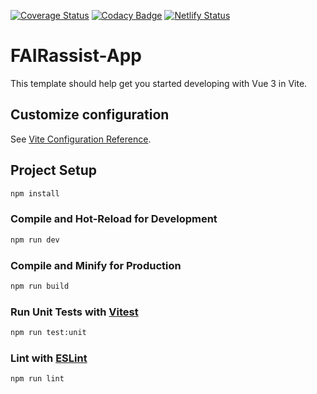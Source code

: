 [![Coverage Status](https://coveralls.io/repos/github/FAIRsharing/FAIRassist-App/badge.svg?branch=main)](https://coveralls.io/github/FAIRsharing/FAIRassist-App?branch=main)
[![Codacy Badge](https://app.codacy.com/project/badge/Grade/df367a16518b4157bf907b8938d00ca3)](https://app.codacy.com/gh/FAIRsharing/FAIRassist-App/dashboard?utm_source=gh&utm_medium=referral&utm_content=&utm_campaign=Badge_grade)
[![Netlify Status](https://api.netlify.com/api/v1/badges/dfb4f05e-76d0-44c4-8dd8-2f9bd286b093/deploy-status)](https://app.netlify.com/projects/fairassist-app/deploys)

# FAIRassist-App

This template should help get you started developing with Vue 3 in Vite.

## Customize configuration

See [Vite Configuration Reference](https://vite.dev/config/).

## Project Setup

```sh
npm install
```

### Compile and Hot-Reload for Development

```sh
npm run dev
```

### Compile and Minify for Production

```sh
npm run build
```

### Run Unit Tests with [Vitest](https://vitest.dev/)

```sh
npm run test:unit
```

### Lint with [ESLint](https://eslint.org/)

```sh
npm run lint
```
